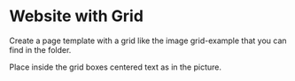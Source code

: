 # Website with Grid

Create a page template with a grid like the image grid-example that you can find in the folder.

Place inside the grid boxes centered text as in the picture.
